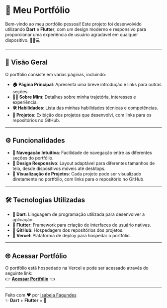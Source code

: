 # 🚀 Meu Portfólio

Bem-vindo ao meu portfólio pessoal! Este projeto foi desenvolvido utilizando **Dart** e **Flutter**, com um design moderno e responsivo para proporcionar uma experiência de usuário agradável em qualquer dispositivo. 🎨📱💻

---

## 🌟 Visão Geral

O portfólio consiste em várias páginas, incluindo:

- **🏠 Página Principal**: Apresenta uma breve introdução e links para outras seções.
- **👨‍💻 Sobre Mim**: Detalhes sobre minha trajetória, interesses e experiência.
- **🛠️ Habilidades**: Lista das minhas habilidades técnicas e competências.
- **📂 Projetos**: Exibição dos projetos que desenvolvi, com links para os repositórios no GitHub.

---

## ⚙️ Funcionalidades

- **🧭 Navegação Intuitiva**: Facilidade de navegação entre as diferentes seções do portfólio.
- **📱 Design Responsivo**: Layout adaptável para diferentes tamanhos de tela, desde dispositivos móveis até desktops.
- **👀 Visualização de Projetos**: Cada projeto pode ser visualizado diretamente no portfólio, com links para o repositório no GitHub.

---

## 🛠️ Tecnologias Utilizadas

- **🎯 Dart**: Linguagem de programação utilizada para desenvolver a aplicação.
- **📱 Flutter**: Framework para criação de interfaces de usuário nativas.
- **🐙 GitHub**: Hospedagem dos repositórios dos projetos.
- **🚀 Vercel**: Plataforma de deploy para hospedar o portfólio.

---

## 🌐 Acessar Portfólio

O portfólio está hospedado na Vercel e pode ser acessado através do seguinte link:  
👉 [**Acessar Portfólio**](https://portfolio-com-flutter.vercel.app/#/home) 👈

---

Feito com ❤️ por [Isabela Fagundes](https://github.com/isabelafagundes)  
✨ **Dart** + **Flutter** = 💙
